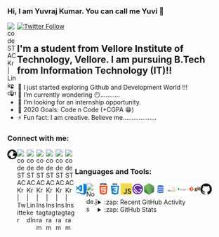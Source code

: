 ### Hi, I am Yuvraj Kumar. You can call me Yuvi 👋

[<img align="left" alt="codeSTACKr | LinkedIn" width="22px" src="https://cdn.jsdelivr.net/npm/simple-icons@v3/icons/linkedin.svg" />](https://www.linkedin.com/in/yuvrajkumar04/)
[![Twitter Follow](https://img.shields.io/twitter/follow/imyuvrajkumar?color=%23657786&logo=twitter&style=for-the-badge)](https://twitter.com/imyuvrajkumar)

## I'm a student from Vellore Institute of Technology, Vellore. I am pursuing B.Tech from Information Technology (IT)!!

- 🔭 I just started exploring Github and Development World !!!
- 🌱 I’m currently wondering 😶...........
- 👯 I’m looking for an internship opportunity.
- 🥅 2020 Goals: Code n Code (+CGPA 😁)
- ⚡ Fun fact: I am creative. Believe me...................



### Connect with me:

[<img align="left" alt="codeSTACKr.com" width="22px" src="https://raw.githubusercontent.com/iconic/open-iconic/master/svg/globe.svg" />][website]
[<img align="left" alt="codeSTACKr | Twitter" width="22px" src="https://cdn.jsdelivr.net/npm/simple-icons@v3/icons/twitter.svg" />][twitter]
[<img align="left" alt="codeSTACKr | LinkedIn" width="22px" src="https://cdn.jsdelivr.net/npm/simple-icons@v3/icons/linkedin.svg" />][linkedin]
[<img align="left" alt="codeSTACKr | Instagram" width="22px" src="https://cdn.jsdelivr.net/npm/simple-icons@v3/icons/quora.svg" />][quora]
[<img align="left" alt="codeSTACKr | Instagram" width="22px" src="https://cdn.jsdelivr.net/npm/simple-icons@v3/icons/facebook.svg" />][facebook]
[<img align="left" alt="codeSTACKr | Instagram" width="22px" src="https://cdn.jsdelivr.net/npm/simple-icons@v3/icons/github.svg" />][github]
[<img align="left" alt="codeSTACKr | Instagram" width="22px" src="https://cdn.jsdelivr.net/npm/simple-icons@v3/icons/instagram.svg" />][instagram]

<br />

### Languages and Tools:

[<img align="left" alt="Visual Studio Code" width="26px" src="https://raw.githubusercontent.com/github/explore/80688e429a7d4ef2fca1e82350fe8e3517d3494d/topics/visual-studio-code/visual-studio-code.png" />][yuvi]

[<img align="left" alt="Node.js" width="26px"  src="https://img.shields.io/badge/c++%20-%2300599C.svg?&style=for-the-badge&logo=c%2B%2B&ogoColor=white" />][yuvi]

[<img align="left" alt="HTML5" width="26px" src="https://raw.githubusercontent.com/github/explore/80688e429a7d4ef2fca1e82350fe8e3517d3494d/topics/html/html.png" />][yuvi]

[<img align="left" alt="CSS3" width="26px" src="https://raw.githubusercontent.com/github/explore/80688e429a7d4ef2fca1e82350fe8e3517d3494d/topics/css/css.png" />][yuvi]

[<img align="left" alt="JavaScript" width="26px" src="https://raw.githubusercontent.com/github/explore/80688e429a7d4ef2fca1e82350fe8e3517d3494d/topics/javascript/javascript.png" />][yuvi]

[<img align="left" alt="Gatsby" width="26px" src="https://raw.githubusercontent.com/github/explore/e94815998e4e0713912fed477a1f346ec04c3da2/topics/gatsby/gatsby.png" />][yuvi]

[<img align="left" alt="Node.js" width="26px" src="https://raw.githubusercontent.com/github/explore/80688e429a7d4ef2fca1e82350fe8e3517d3494d/topics/nodejs/nodejs.png" />][yuvi]

[<img align="left" alt="SQL" width="26px" src="https://raw.githubusercontent.com/github/explore/80688e429a7d4ef2fca1e82350fe8e3517d3494d/topics/sql/sql.png" />][yuvi]

[<img align="left" alt="MySQL" width="26px" src="https://raw.githubusercontent.com/github/explore/80688e429a7d4ef2fca1e82350fe8e3517d3494d/topics/mysql/mysql.png" />][yuvi]

[<img align="left" alt="MongoDB" width="26px" src="https://raw.githubusercontent.com/github/explore/80688e429a7d4ef2fca1e82350fe8e3517d3494d/topics/mongodb/mongodb.png" />][yuvi]

[<img align="left" alt="Git" width="26px" src="https://raw.githubusercontent.com/github/explore/80688e429a7d4ef2fca1e82350fe8e3517d3494d/topics/git/git.png" />][yuvi]

[<img align="left" alt="GitHub" width="26px" src="https://raw.githubusercontent.com/github/explore/78df643247d429f6cc873026c0622819ad797942/topics/github/github.png" />][yuvi]


<br />
<br />

<!--START_SECTION:activity-->
<details>
  <summary>:zap: Recent GitHub Activity</summary>
  
<!--START_SECTION:activity-->
1. 💪 Opened PR [#259](https://github.com/florinpop17/app-ideas/pull/259) in [florinpop17/app-ideas](https://github.com/yuvrajkumarViT/yuvrajkumarViT)
2. 🎉 Merged PR [#13](https://github.com/codeSTACKr/codeSTACKr/pull/13) in [codeSTACKr/codeSTACKr](https://github.com/yuvrajkumarViT/yuvrajkumarViT)
3. 💪 Opened PR [#13](https://github.com/codeSTACKr/codeSTACKr/pull/13) in [codeSTACKr/codeSTACKr](https://github.com/yuvrajkumarViT/yuvrajkumarViT)
4. 🎉 Merged PR [#12](https://github.com/codeSTACKr/codeSTACKr/pull/12) in [codeSTACKr/codeSTACKr](https://github.com/yuvrajkumarViT/yuvrajkumarViT)
5. 💪 Opened PR [#12](https://github.com/codeSTACKr/codeSTACKr/pull/12) in [codeSTACKr/codeSTACKr](https://github.com/yuvrajkumarViT/yuvrajkumarViT)
<!--END_SECTION:activity-->

</details>


<!--END_SECTION:activity-->


<details>
  <summary>:zap: GitHub Stats</summary>

  <img align="left" alt="Yuvraj Kumar's Stats" src="https://github-readme-stats-ashy-gamma.vercel.app/api?username=yuvrajkumarViT&show_icons=true&hide_border=true" />

</details>


[website]: https://yuvrajkumarvit.github.io/CV-HTML-basic-/

[twitter]: https://twitter.com/imyuvrajkumar

[instagram]: https://www.instagram.com/
[linkedin]: https://www.linkedin.com/in/yuvrajkumar04/
[facebook]: https://www.facebook.com/yuvraj.kumar.319452/
[quora]: https://www.quora.com/profile/Yuvraj-Kumar-79
[github]: https://github.com/yuvrajkumarViT
[yuvi]: https://github.com/yuvrajkumarViT
